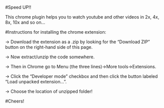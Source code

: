 #Speed UP!!

 This chrome plugin helps you to watch youtube and other videos in 2x, 4x, 8x, 10x and so on...
 
  
#Instructions for installing the chrome extension:
 
 
 -> Download the extension as a .zip by looking for the “Download ZIP” button on the right-hand side of this page.
 
 -> Now extract/unzip the code somewhere.
 
 -> Then in Chrome go to Menu (the three lines)->More tools->Extensions.
 
 -> Click the “Developer mode” checkbox and then click the button labeled “Load unpacked extension…”.
 
 -> Choose the location of unzipped folder!
 
 
#Cheers!
